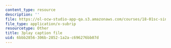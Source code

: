```yaml
---
content_type: resource
description: ''
file: https://ol-ocw-studio-app-qa.s3.amazonaws.com/courses/18-01sc-single-variable-calculus-fall-2010/6bbb2856306b28521a2ac696276bb07d_5q_3FDOkVRQ.srt
file_type: application/x-subrip
resourcetype: Other
title: 3play caption file
uid: 6bbb2856-306b-2852-1a2a-c696276bb07d
---
```

